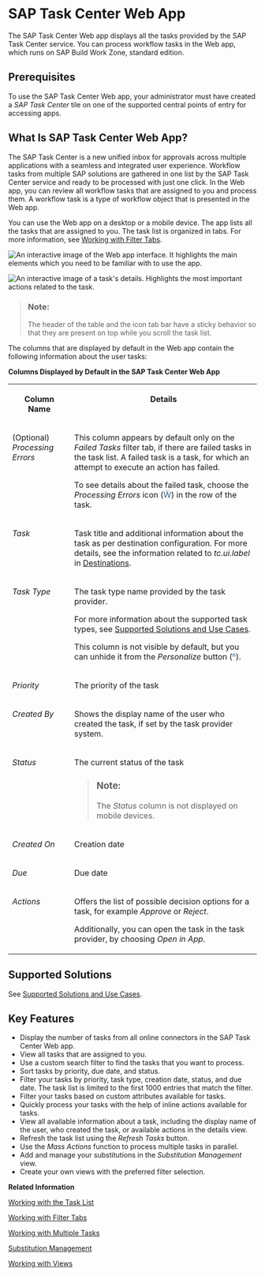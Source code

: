 <!-- loiob572094a8b584a338e80820d25b0df87 -->

<link rel="stylesheet" type="text/css" href="../css/sap-icons.css"/>

# SAP Task Center Web App

The SAP Task Center Web app displays all the tasks provided by the SAP Task Center service. You can process workflow tasks in the Web app, which runs on SAP Build Work Zone, standard edition.



<a name="loiob572094a8b584a338e80820d25b0df87__section_jfk_fkh_tgb"/>

## Prerequisites

To use the SAP Task Center Web app, your administrator must have created a *SAP Task Center* tile on one of the supported central points of entry for accessing apps.



<a name="loiob572094a8b584a338e80820d25b0df87__section_q5k_2kh_tgb"/>

## What Is SAP Task Center Web App?

The SAP Task Center is a new unified inbox for approvals across multiple applications with a seamless and integrated user experience. Workflow tasks from multiple SAP solutions are gathered in one list by the SAP Task Center service and ready to be processed with just one click. In the Web app, you can review all workflow tasks that are assigned to you and process them. A workflow task is a type of workflow object that is presented in the Web app.

You can use the Web app on a desktop or a mobile device. The app lists all the tasks that are assigned to you. The task list is organized in tabs. For more information, see [Working with Filter Tabs](working-with-filter-tabs-df0aec8.md).

![An interactive image of the Web app interface. It highlights the main
							elements which you need to be familiar with to use the app.](images/TaskList_5e151cb.png)

![An interactive image of a task's details. Highlights the most important
							actions related to the task.](images/DetailsView_fd3762c.png)

> ### Note:  
> The header of the table and the icon tab bar have a sticky behavior so that they are present on top while you scroll the task list.

The columns that are displayed by default in the Web app contain the following information about the user tasks:

**Columns Displayed by Default in the SAP Task Center Web App**


<table>
<tr>
<th valign="top">

Column Name

</th>
<th valign="top">

Details

</th>
</tr>
<tr>
<td valign="top">

\(Optional\) *Processing Errors*

</td>
<td valign="top">

This column appears by default only on the *Failed Tasks* filter tab, if there are failed tasks in the task list. A failed task is a task, for which an attempt to execute an action has failed.

To see details about the failed task, choose the *Processing Errors* icon \(<span style="font-size:16px;"><span style="color:#346187;"><span class="SAP-icons-V5"></span></span></span>\) in the row of the task.

</td>
</tr>
<tr>
<td valign="top">

*Task*

</td>
<td valign="top">

Task title and additional information about the task as per destination configuration. For more details, see the information related to *tc.ui.label* in [Destinations](../40-administration/destinations-3470733.md).

</td>
</tr>
<tr>
<td valign="top">

*Task Type*

</td>
<td valign="top">

The task type name provided by the task provider.

For more information about the supported task types, see [Supported Solutions and Use Cases](../10-what-is/supported-solutions-and-use-cases-758209c.md).

This column is not visible by default, but you can unhide it from the *Personalize* button \(<span style="color:#346187;"><span class="SAP-icons-V5"></span></span>\).

</td>
</tr>
<tr>
<td valign="top">

*Priority*

</td>
<td valign="top">

The priority of the task

</td>
</tr>
<tr>
<td valign="top">

*Created By*

</td>
<td valign="top">

Shows the display name of the user who created the task, if set by the task provider system.

</td>
</tr>
<tr>
<td valign="top">

*Status*

</td>
<td valign="top">

The current status of the task

> ### Note:  
> The *Status* column is not displayed on mobile devices.



</td>
</tr>
<tr>
<td valign="top">

*Created On*

</td>
<td valign="top">

Creation date

</td>
</tr>
<tr>
<td valign="top">

*Due*

</td>
<td valign="top">

Due date

</td>
</tr>
<tr>
<td valign="top">

*Actions*

</td>
<td valign="top">

Offers the list of possible decision options for a task, for example *Approve* or *Reject*.

Additionally, you can open the task in the task provider, by choosing *Open in App*.

</td>
</tr>
</table>



<a name="loiob572094a8b584a338e80820d25b0df87__section_rpf_wpl_rpb"/>

## Supported Solutions

See [Supported Solutions and Use Cases](../10-what-is/supported-solutions-and-use-cases-758209c.md).



<a name="loiob572094a8b584a338e80820d25b0df87__section_apl_psc_zz"/>

## Key Features

-   Display the number of tasks from all online connectors in the SAP Task Center Web app.
-   View all tasks that are assigned to you.
-   Use a custom search filter to find the tasks that you want to process.
-   Sort tasks by priority, due date, and status.
-   Filter your tasks by priority, task type, creation date, status, and due date. The task list is limited to the first 1000 entries that match the filter.
-   Filter your tasks based on custom attributes available for tasks.
-   Quickly process your tasks with the help of inline actions available for tasks.
-   View all available information about a task, including the display name of the user, who created the task, or available actions in the details view.
-   Refresh the task list using the *Refresh Tasks* button.
-   Use the *Mass Actions* function to process multiple tasks in parallel.
-   Add and manage your substitutions in the *Substitution Management* view.
-   Create your own views with the preferred filter selection.

**Related Information**  


[Working with the Task List](working-with-the-task-list-fe4a8b3.md "In the SAP Task Center Web app, you can search for a specific task in the task list, and filter or sort your user tasks by predefined criteria. You can also refresh the task list and personalize the table columns.")

[Working with Filter Tabs](working-with-filter-tabs-df0aec8.md "Filter tabs organize your tasks in prefiltered semantic groups for better efficiency.")

[Working with Multiple Tasks](working-with-multiple-tasks-9f8ef8e.md "You can process multiple tasks at once, by using the Mass Actions functionality.")

[Substitution Management](substitution-management-bef9b2d.md "Use Substitution Management to access and maintain your substitutions.")

[Working with Views](working-with-views-b446cc8.md "Create, store, access your customized search filters in views to easily access the tasks you would like to work on.")

